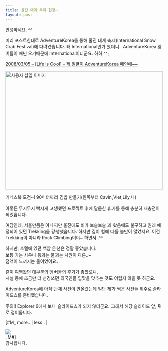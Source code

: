 ```yaml
---
title: 울진 대게 축제 현장~
layout: post
---
```

안녕하세요. ^^

미리 포스트한대로 AdventureKorea를 통해 울진 대게 축제(International Snow Crab Festival)에 다녀왔습니다. 왜 International인가 했더니.. AdventureKorea 멤버들이 매년 오기때문에 International이더군요. 하하 ^^;

[2008/03/05 &#8211; [Life is Cool] &#8211; 제 얼굴이 AdventureKorea 메인에~~][1]

<div style="width: 510px" class="wp-caption aligncenter">
  <img src="http://w12ard.github.io/wp-content/uploads/1/ek200000000087.JPG" width="500" height="375" alt="사용자 삽입 이미지" />
  
  <p class="wp-caption-text">
    기네스북 도전~! 90미터짜리 김밥 만들기(왼쪽부터 Cavin,Viet,Lily,나)
  </p>
</div>

  
아뭏든 무지무지 빡시게 고생했던 프로젝트 후에 달콤한 휴가를 통해 충분히 재충전이 되었습니다. 

여담인데, 서울만큼은 아니지만 울진에도 비가 보슬보슬 꽤 왔음에도 불구하고 원래 예정되어 있던 Trekking을 강행했습니다. 하지만 길이 험해 다들 불만이 많았지요. 이건 Trekking이 아니라 Rock Climbing이야~ 하면서..^^

하지만, 호텔에 있던 백암 온천은 정말 좋았습니다.   
보통 가는 사우나 등과는 물과는 차원이 다른..~  
점액이 느껴지는 물이었어요. 

같이 여행왔던 대부분의 멤버들의 후기가 좋았으니,  
시설 등에 조금만 더 신경쓰면 외국인들 입맛을 맛추는 것도 어렵지 않을 듯 하군요. 

AdventureKorea에 아직 단체 사진이 안올랐는데 일단 제가 찍은 사진들 위주로 슬라이드쇼를 준비했습니다. 

주의!! Explorer 6에서 보니 슬라이드쇼가 되지 않더군요. 그래서 해당 슬라이드 앞, 뒤로 접어둡니다. 

[#M_ more.. | less.. |

![][2]  
_M#]  
감사합니다.

 [1]: http://fairycat.tistory.com/171
 [2]: http://w12ard.github.io/wp-content/uploads/1/fk030000000073.JPG